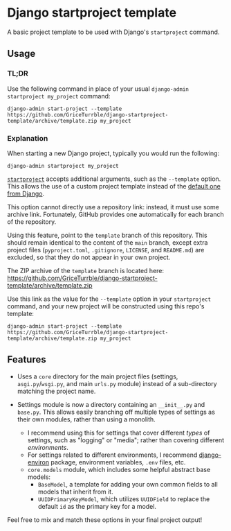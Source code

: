 # Django startproject template

A basic project template to be used with Django's `startproject` command.

## Usage

### TL;DR

Use the following command in place of your usual `django-admin startproject my_project` command:

```shell
django-admin start-project --template https://github.com/GriceTurrble/django-startproject-template/archive/template.zip my_project
```

### Explanation

When starting a new Django project, typically you would run the following:

```shell
django-admin startproject my_project
```

[`startproject`][startproject-docs-link] accepts additional arguments, such as the `--template` option. This allows the use of a custom project template instead of the [default one from Django][django-default-startproject-template].

This option cannot directly use a repository link: instead, it must use some archive link. Fortunately, GitHub provides one automatically for each branch of the repository.

Using this feature, point to the `template` branch of this repository. This should remain identical to the content of the `main` branch, except extra project files (`pyproject.toml`, `.gitignore`, `LICENSE`, and `README.md`) are excluded, so that they do not appear in your own project.

The ZIP archive of the `template` branch is located here: https://github.com/GriceTurrble/django-startproject-template/archive/template.zip

Use this link as the value for the `--template` option in your `startproject` command, and your new project will be constructed using this repo's template:

```shell
django-admin start-project --template https://github.com/GriceTurrble/django-startproject-template/archive/template.zip my_project
```

## Features

- Uses a `core` directory for the main project files (settings, `asgi.py`/`wsgi.py`, and main `urls.py` module) instead of a sub-directory matching the project name.
- Settings module is now a directory containing an `__init__.py` and `base.py`. This allows easily branching off multiple types of settings as their own modules, rather than using a monolith.

  - I recommend using this for settings that cover different _types_ of settings, such as "logging" or "media"; rather than covering different _environments_.
  - For settings related to different environments, I recommend [django-environ] package, environment variables, `.env` files, etc.
  - `core.models` module, which includes some helpful abstract base models:
    - `BaseModel`, a template for adding your own common fields to all models that inherit from it.
    - `UUIDPrimaryKeyModel`, which utilizes `UUIDField` to replace the default `id` as the primary key for a model.

Feel free to mix and match these options in your final project output!

[startproject-docs-link]: https://docs.djangoproject.com/en/4.0/ref/django-admin/#startproject
[django-default-startproject-template]: https://github.com/django/django/tree/main/django/conf/project_template
[django-environ]: https://github.com/joke2k/django-environ
